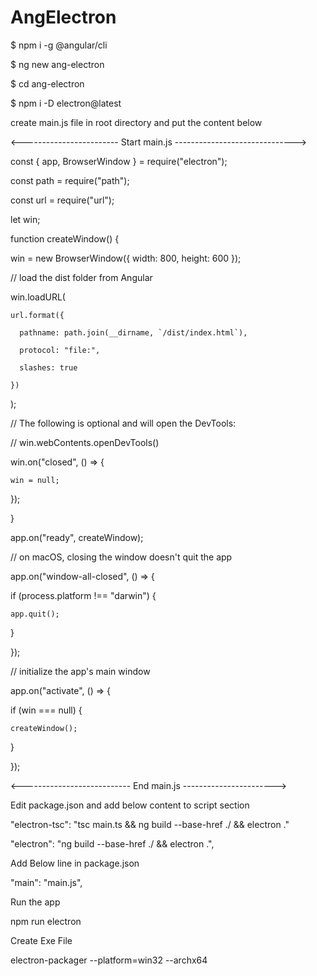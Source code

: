 # AngElectron

$ npm i -g @angular/cli

$ ng new ang-electron

$ cd ang-electron

$ npm i -D electron@latest


create main.js file in root directory and put the content below


<------------------------ Start main.js ------------------------------>



const { app, BrowserWindow } = require("electron");

const path = require("path");

const url = require("url");

let win;

function createWindow() {

  win = new BrowserWindow({ width: 800, height: 600 });
  

  // load the dist folder from Angular
  
  win.loadURL(
  
    url.format({
    
      pathname: path.join(__dirname, `/dist/index.html`),
      
      protocol: "file:",
      
      slashes: true
      
    })
    
  );
  

  // The following is optional and will open the DevTools:
  
  // win.webContents.openDevTools()
  

  win.on("closed", () => {
  
    win = null;
    
  });
  
}


app.on("ready", createWindow);


// on macOS, closing the window doesn't quit the app

app.on("window-all-closed", () => {

  if (process.platform !== "darwin") {
  
    app.quit();
    
  }
  
});


// initialize the app's main window

app.on("activate", () => {

  if (win === null) {
  
    createWindow();
    
  }
  
});




<--------------------------- End main.js ----------------------->




Edit package.json and add below content to script section


"electron-tsc": "tsc main.ts && ng build --base-href ./ && electron ."

"electron": "ng build --base-href ./ && electron .",



Add Below line in package.json 


"main": "main.js", 


Run the app


npm run electron


Create Exe File 


electron-packager <source-dir> <app-name> --platform=win32 --archx64
